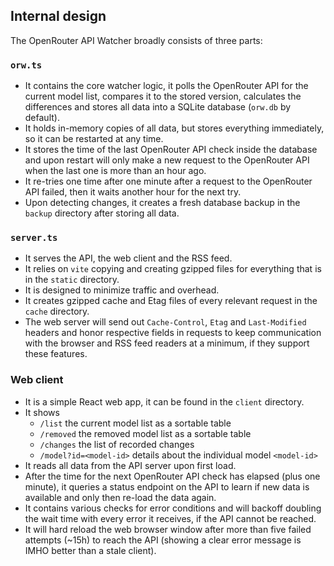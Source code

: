 ## Internal design

The OpenRouter API Watcher broadly consists of three parts:

### `orw.ts`

- It contains the core watcher logic, it polls the OpenRouter API for the current model list, compares it to the stored version, calculates the differences and stores all data into a SQLite database (`orw.db` by default).
- It holds in-memory copies of all data, but stores everything immediately, so it can be restarted at any time.
- It stores the time of the last OpenRouter API check inside the database and upon restart will only make a new request to the OpenRouter API when the last one is more than an hour ago.
- It re-tries one time after one minute after a request to the OpenRouter API failed, then it waits another hour for the next try.
- Upon detecting changes, it creates a fresh database backup in the `backup` directory after storing all data.

### `server.ts`

- It serves the API, the web client and the RSS feed.
- It relies on `vite` copying and creating gzipped files for everything that is in the `static` directory.
- It is designed to minimize traffic and overhead.
- It creates gzipped cache and Etag files of every relevant request in the `cache` directory.
- The web server will send out `Cache-Control`, `Etag` and `Last-Modified` headers and honor respective fields in requests to keep communication with the browser and RSS feed readers at a minimum, if they support these features.

### Web client

- It is a simple React web app, it can be found in the `client` directory.
- It shows
  - `/list` the current model list as a sortable table
  - `/removed` the removed model list as a sortable table
  - `/changes` the list of recorded changes
  - `/model?id=<model-id>` details about the individual model `<model-id>`
- It reads all data from the API server upon first load.
- After the time for the next OpenRouter API check has elapsed (plus one minute), it queries a status endpoint on the API to learn if new data is available and only then re-load the data again.
- It contains various checks for error conditions and will backoff doubling the wait time with every error it receives, if the API cannot be reached.
- It will hard reload the web browser window after more than five failed attempts (~15h) to reach the API (showing a clear error message is IMHO better than a stale client).
